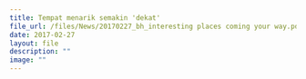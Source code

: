```yaml
---
title: Tempat menarik semakin 'dekat'
file_url: /files/News/20170227_bh_interesting places coming your way.pdf
date: 2017-02-27
layout: file
description: ""
image: ""
---
```

